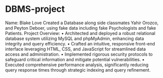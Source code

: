 # DBMS-project
Name: Blake Love
Created a Database along side classmates Yahir Orozco, and Peyton Deboer, using fake data including fake Psychologists and fake Patients.
Project Overview:
•	Architected and deployed a robust relational database system utilizing MySQL and phpMyAdmin, enhancing data integrity and query efficiency.
•	Crafted an intuitive, responsive front-end interface leveraging HTML, CSS, and JavaScript for streamlined data access and administration.
•	Implemented rigorous security protocols to safeguard critical information and mitigate potential vulnerabilities.
•	Executed comprehensive performance analysis, significantly reducing query response times through strategic indexing and query refinement.
